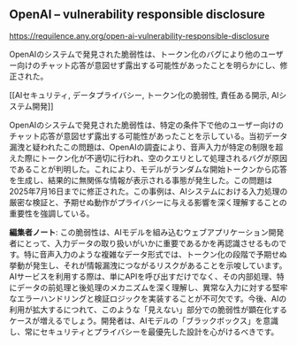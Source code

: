 ## OpenAI – vulnerability responsible disclosure

https://requilence.any.org/open-ai-vulnerability-responsible-disclosure

OpenAIのシステムで発見された脆弱性は、トークン化のバグにより他のユーザー向けのチャット応答が意図せず露出する可能性があったことを明らかにし、修正された。

[[AIセキュリティ, データプライバシー, トークン化の脆弱性, 責任ある開示, AIシステム開発]]

OpenAIのシステムで発見された脆弱性は、特定の条件下で他のユーザー向けのチャット応答が意図せず露出する可能性があったことを示している。当初データ漏洩と疑われたこの問題は、OpenAIの調査により、音声入力が特定の制限を超えた際にトークン化が不適切に行われ、空のクエリとして処理されるバグが原因であることが判明した。これにより、モデルがランダムな開始トークンから応答を生成し、結果的に無関係な情報が表示される事態が発生した。この問題は2025年7月16日までに修正された。この事例は、AIシステムにおける入力処理の厳密な検証と、予期せぬ動作がプライバシーに与える影響を深く理解することの重要性を強調している。

**編集者ノート**: この脆弱性は、AIモデルを組み込むウェブアプリケーション開発者にとって、入力データの取り扱いがいかに重要であるかを再認識させるものです。特に音声入力のような複雑なデータ形式では、トークン化の段階で予期せぬ挙動が発生し、それが情報漏洩につながるリスクがあることを示唆しています。AIサービスを利用する際は、単にAPIを呼び出すだけでなく、その内部処理、特にデータの前処理と後処理のメカニズムを深く理解し、異常な入力に対する堅牢なエラーハンドリングと検証ロジックを実装することが不可欠です。今後、AIの利用が拡大するにつれて、このような「見えない」部分での脆弱性が顕在化するケースが増えるでしょう。開発者は、AIモデルの「ブラックボックス」を意識し、常にセキュリティとプライバシーを最優先した設計を心がけるべきです。